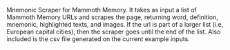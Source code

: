 Mnemonic Scraper for Mammoth Memory. It takes as input a list of Mammoth Memory URLs and scrapes the page, returning word, definition, mnemonic, highlighted texts, and images. If the url is part of a larger list (i.e, European capital cities), then the scraper goes until the end of the list. Also included is the csv file generated on the current example inputs.
